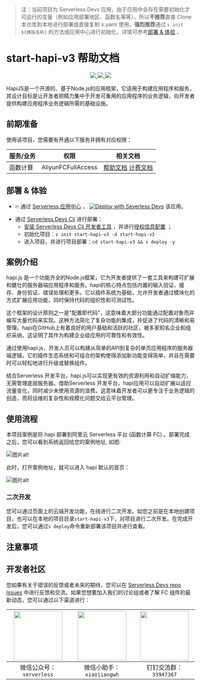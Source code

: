 
> 注：当前项目为 Serverless Devs 应用，由于应用中会存在需要初始化才可运行的变量（例如应用部署地区、函数名等等），所以**不推荐**直接 Clone 本仓库到本地进行部署或直接复制 s.yaml 使用，**强烈推荐**通过 `s init ${模版名称}` 的方法或应用中心进行初始化，详情可参考[部署 & 体验](#部署--体验) 。

# start-hapi-v3 帮助文档
<p align="center" class="flex justify-center">
    <a href="https://www.serverless-devs.com" class="ml-1">
    <img src="http://editor.devsapp.cn/icon?package=start-hapi-v3&type=packageType">
  </a>
  <a href="http://www.devsapp.cn/details.html?name=start-hapi-v3" class="ml-1">
    <img src="http://editor.devsapp.cn/icon?package=start-hapi-v3&type=packageVersion">
  </a>
  <a href="http://www.devsapp.cn/details.html?name=start-hapi-v3" class="ml-1">
    <img src="http://editor.devsapp.cn/icon?package=start-hapi-v3&type=packageDownload">
  </a>
</p>

<description>

HapiJS是一个开源的、基于Node.js的应用框架，它适用于构建应用程序和服务，其设计目标是让开发者把精力集中于开发可重用的应用程序的业务逻辑，向开发者提供构建应用程序业务逻辑所需的基础设施。

</description>

<codeUrl>



</codeUrl>
<preview>



</preview>


## 前期准备

使用该项目，您需要有开通以下服务并拥有对应权限：

<service>



| 服务/业务 |  权限  | 相关文档 |
| --- |  --- | --- |
| 函数计算 |  AliyunFCFullAccess | [帮助文档](https://help.aliyun.com/product/2508973.html) [计费文档](https://help.aliyun.com/document_detail/2512928.html) |

</service>

<remark>



</remark>

<disclaimers>



</disclaimers>

## 部署 & 体验

<appcenter>
   
- :fire: 通过 [Serverless 应用中心](https://fcnext.console.aliyun.com/applications/create?template=start-hapi-v3) ，
  [![Deploy with Severless Devs](https://img.alicdn.com/imgextra/i1/O1CN01w5RFbX1v45s8TIXPz_!!6000000006118-55-tps-95-28.svg)](https://fcnext.console.aliyun.com/applications/create?template=start-hapi-v3) 该应用。
   
</appcenter>
<deploy>
    
- 通过 [Serverless Devs Cli](https://www.serverless-devs.com/serverless-devs/install) 进行部署：
  - [安装 Serverless Devs Cli 开发者工具](https://www.serverless-devs.com/serverless-devs/install) ，并进行[授权信息配置](https://docs.serverless-devs.com/fc/config) ；
  - 初始化项目：`s init start-hapi-v3 -d start-hapi-v3`
  - 进入项目，并进行项目部署：`cd start-hapi-v3 && s deploy -y`
   
</deploy>

## 案例介绍

<appdetail id="flushContent">

hapi.js 是一个功能齐全的Node.js框架，它为开发者提供了一套工具来构建可扩展和健壮的服务器端应用程序和服务。hapi的核心特点包括内置的输入验证、缓存、身份验证、错误处理和更多。它以插件系统为基础，允许开发者通过模块化的方式扩展应用功能，同时保持代码的组织性和可测试性。

这个框架的设计原则之一是"配置即代码"，这意味着大部分功能通过配置对象而非编写大量代码来实现。这种方法简化了复杂功能的集成，并促进了代码的清晰和易管理。hapi在GitHub上有着良好的用户基础和活跃的社区，被多家知名企业和组织采纳，这证明了其作为构建企业级应用的可靠性和有效性。

通过使用hapi.js，开发人员可以构建从简单的API到复杂的单页应用程序的服务器端逻辑。它的插件生态系统和可组合的架构使得添加新功能变得简单，并且在需要时可以轻松地进行升级或替换组件。

结合Serverless 开发平台，hapi.js可以实现更有效的资源利用和自动扩缩能力，无需管理底层服务器。借助Serverless 开发平台，hapi应用可以自动扩展以适应流量变化，同时减少未使用资源的浪费。这意味着开发者可以更专注于业务逻辑的创造，而将运维的复杂性和规模化问题交给云平台管理。

</appdetail>

## 使用流程

<usedetail id="flushContent">

本项目案例是将 hapi 部署到阿里云 Serverless 平台 (函数计算 FC) 。部署完成之后，您可以看到系统返回给您的案例地址, 如图:

![图片alt](https://img.alicdn.com/imgextra/i4/O1CN01wLm5Gn25WAV8q7Qw0_!!6000000007533-0-tps-1176-338.jpg)

此时，打开案例地址，就可以进入 hapi 默认的首页：

![图片alt](https://img.alicdn.com/imgextra/i1/O1CN019eIc1K1w9sfJirPVk_!!6000000006266-0-tps-2738-1418.jpg)

### 二次开发
您可以通过页面上的云端开发功能，在线进行二次开发。如您之前是在本地创建项目，也可以在本地的项目目录`start-hapi-v3`下，对项目进行二次开发。在完成开发后，您可以通过`s deploy`命令重新部署该项目并进行查看。

</usedetail>

## 注意事项

<matters id="flushContent">
</matters>


<devgroup>


## 开发者社区

您如果有关于错误的反馈或者未来的期待，您可以在 [Serverless Devs repo Issues](https://github.com/serverless-devs/serverless-devs/issues) 中进行反馈和交流。如果您想要加入我们的讨论组或者了解 FC 组件的最新动态，您可以通过以下渠道进行：

<p align="center">  

| <img src="https://serverless-article-picture.oss-cn-hangzhou.aliyuncs.com/1635407298906_20211028074819117230.png" width="130px" > | <img src="https://serverless-article-picture.oss-cn-hangzhou.aliyuncs.com/1635407044136_20211028074404326599.png" width="130px" > | <img src="https://serverless-article-picture.oss-cn-hangzhou.aliyuncs.com/1635407252200_20211028074732517533.png" width="130px" > |
| --------------------------------------------------------------------------------------------------------------------------------- | --------------------------------------------------------------------------------------------------------------------------------- | --------------------------------------------------------------------------------------------------------------------------------- |
| <center>微信公众号：`serverless`</center>                                                                                         | <center>微信小助手：`xiaojiangwh`</center>                                                                                        | <center>钉钉交流群：`33947367`</center>                                                                                           |
</p>
</devgroup>
